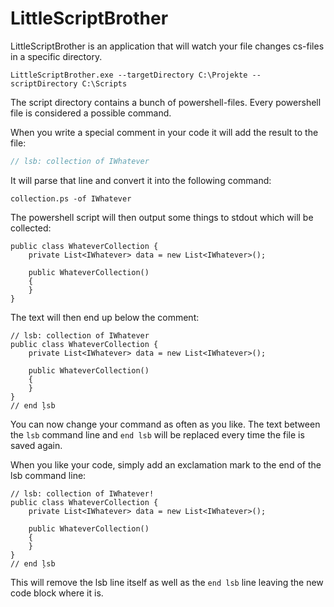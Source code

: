 # LittleScriptBrother

LittleScriptBrother is an application that will watch your file changes cs-files in a specific directory.

```
LittleScriptBrother.exe --targetDirectory C:\Projekte --scriptDirectory C:\Scripts
```

The script directory contains a bunch of powershell-files. 
Every powershell file is considered a possible command.

When you write a special comment in your code it will add the result to the file:

```csharp
// lsb: collection of IWhatever
```

It will parse that line and convert it into the following command: 
```
collection.ps -of IWhatever
```

The powershell script will then output some things to stdout which will be collected:
```
public class WhateverCollection {
    private List<IWhatever> data = new List<IWhatever>();
    
    public WhateverCollection()
    {
    }
}
```

The text will then end up below the comment:
```
// lsb: collection of IWhatever
public class WhateverCollection {
    private List<IWhatever> data = new List<IWhatever>();
    
    public WhateverCollection()
    {
    }
}
// end ļsb
```

You can now change your command as often as you like. The text between the `lsb` command line and `end lsb` will be replaced every time
the file is saved again.

When you like your code, simply add an exclamation mark to the end of the lsb command line:
```
// lsb: collection of IWhatever!
public class WhateverCollection {
    private List<IWhatever> data = new List<IWhatever>();
    
    public WhateverCollection()
    {
    }
}
// end ļsb
```

This will remove the lsb line itself as well as the `end lsb` line leaving the new code block where it is.


